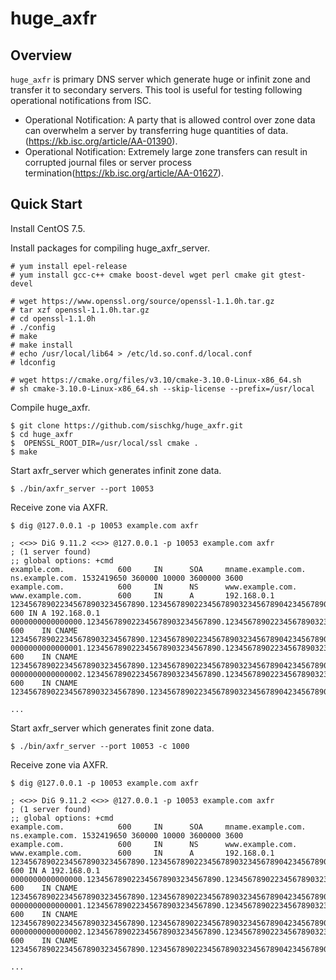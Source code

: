 # huge_axfr

## Overview

`huge_axfr` is primary DNS server which generate huge or infinit zone and transfer it to secondary servers.
This tool is useful for testing following operational notifications from ISC.
 * Operational Notification: A party that is allowed control over zone data can overwhelm a server by transferring huge quantities of data.(https://kb.isc.org/article/AA-01390).
 * Operational Notification: Extremely large zone transfers can result in corrupted journal files or server process termination(https://kb.isc.org/article/AA-01627).

## Quick Start

Install CentOS 7.5.

Install packages for compiling huge_axfr_server.

```
# yum install epel-release
# yum install gcc-c++ cmake boost-devel wget perl cmake git gtest-devel

# wget https://www.openssl.org/source/openssl-1.1.0h.tar.gz
# tar xzf openssl-1.1.0h.tar.gz
# cd openssl-1.1.0h
# ./config
# make
# make install
# echo /usr/local/lib64 > /etc/ld.so.conf.d/local.conf
# ldconfig

# wget https://cmake.org/files/v3.10/cmake-3.10.0-Linux-x86_64.sh
# sh cmake-3.10.0-Linux-x86_64.sh --skip-license --prefix=/usr/local
```

Compile huge_axfr.

```
$ git clone https://github.com/sischkg/huge_axfr.git
$ cd huge_axfr
$  OPENSSL_ROOT_DIR=/usr/local/ssl cmake .
$ make
```

Start axfr_server which generates infinit zone data.

```
$ ./bin/axfr_server --port 10053
```

Receive zone via AXFR.

```
$ dig @127.0.0.1 -p 10053 example.com axfr

; <<>> DiG 9.11.2 <<>> @127.0.0.1 -p 10053 example.com axfr
; (1 server found)
;; global options: +cmd
example.com.            600     IN      SOA     mname.example.com. ns.example.com. 1532419650 360000 10000 3600000 3600
example.com.            600     IN      NS      www.example.com.
www.example.com.        600     IN      A       192.168.0.1
123456789022345678903234567890.123456789022345678903234567890423456789052345678906234567890.123456789022345678903234567890423456789052345678906234567890.123456789022345678903234567890423456789052345678906234567890.example.com. 600 IN A 192.168.0.1
0000000000000000.123456789022345678903234567890.123456789022345678903234567890423456789052345678906234567890.123456789022345678903234567890423456789052345678906234567890.123456789022345678903234567890423456789052345678906234567890.example.com. 600    IN CNAME 123456789022345678903234567890.123456789022345678903234567890423456789052345678906234567890.123456789022345678903234567890423456789052345678906234567890.123456789022345678903234567890423456789052345678906234567890.example.com.
0000000000000001.123456789022345678903234567890.123456789022345678903234567890423456789052345678906234567890.123456789022345678903234567890423456789052345678906234567890.123456789022345678903234567890423456789052345678906234567890.example.com. 600    IN CNAME 123456789022345678903234567890.123456789022345678903234567890423456789052345678906234567890.123456789022345678903234567890423456789052345678906234567890.123456789022345678903234567890423456789052345678906234567890.example.com.
0000000000000002.123456789022345678903234567890.123456789022345678903234567890423456789052345678906234567890.123456789022345678903234567890423456789052345678906234567890.123456789022345678903234567890423456789052345678906234567890.example.com. 600    IN CNAME 123456789022345678903234567890.123456789022345678903234567890423456789052345678906234567890.123456789022345678903234567890423456789052345678906234567890.123456789022345678903234567890423456789052345678906234567890.example.com.

...

```


Start axfr_server which generates finit zone data.

```
$ ./bin/axfr_server --port 10053 -c 1000
```

Receive zone via AXFR.

```
$ dig @127.0.0.1 -p 10053 example.com axfr

; <<>> DiG 9.11.2 <<>> @127.0.0.1 -p 10053 example.com axfr
; (1 server found)
;; global options: +cmd
example.com.            600     IN      SOA     mname.example.com. ns.example.com. 1532419650 360000 10000 3600000 3600
example.com.            600     IN      NS      www.example.com.
www.example.com.        600     IN      A       192.168.0.1
123456789022345678903234567890.123456789022345678903234567890423456789052345678906234567890.123456789022345678903234567890423456789052345678906234567890.123456789022345678903234567890423456789052345678906234567890.example.com. 600 IN A 192.168.0.1
0000000000000000.123456789022345678903234567890.123456789022345678903234567890423456789052345678906234567890.123456789022345678903234567890423456789052345678906234567890.123456789022345678903234567890423456789052345678906234567890.example.com. 600    IN CNAME 123456789022345678903234567890.123456789022345678903234567890423456789052345678906234567890.123456789022345678903234567890423456789052345678906234567890.123456789022345678903234567890423456789052345678906234567890.example.com.
0000000000000001.123456789022345678903234567890.123456789022345678903234567890423456789052345678906234567890.123456789022345678903234567890423456789052345678906234567890.123456789022345678903234567890423456789052345678906234567890.example.com. 600    IN CNAME 123456789022345678903234567890.123456789022345678903234567890423456789052345678906234567890.123456789022345678903234567890423456789052345678906234567890.123456789022345678903234567890423456789052345678906234567890.example.com.
0000000000000002.123456789022345678903234567890.123456789022345678903234567890423456789052345678906234567890.123456789022345678903234567890423456789052345678906234567890.123456789022345678903234567890423456789052345678906234567890.example.com. 600    IN CNAME 123456789022345678903234567890.123456789022345678903234567890423456789052345678906234567890.123456789022345678903234567890423456789052345678906234567890.123456789022345678903234567890423456789052345678906234567890.example.com.

...

